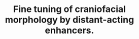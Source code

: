 ---
layout: page
title: " Fine tuning of craniofacial morphology by distant-acting enhancers."
breadcrumb: true
categories:
    - publication
## publication related information
pub:
    authors: " Catia Attanasio, Alex S. Nord, Yiwen Zhu, Matthew J. Blow, Zirong Li, Denise K. Liberton, Harris Morrison, Ingrid Plajzer-Frick, Amy Holt, Roya Hosseini, Sengthavy Phouanenavong, Jennifer A. Akiyama, Malak Shoukry, Veena Afzal, Edward M. Rubin, David R. FitzPatrick, Bing Ren, Benedikt Hallgrimsson, Len A. Pennacchio,  Axel Visel"
    journal: " Science (New York N.Y.)"
    date: 2013-10-25
    doi:  10.1126/science.1241006
    volume:  342
    pages:  1241006
    number:  6157
    abstract: " The shape of the human face and skull is largely genetically determined. However, the genomic basis of craniofacial morphology is incompletely understood and hypothesized to involve protein-coding genes, as well as gene regulatory sequences. We used a combination of epigenomic profiling, in vivo characterization of candidate enhancer sequences in transgenic mice, and targeted deletion experiments to examine the role of distant-acting enhancers in craniofacial development. We identified complex regulatory landscapes consisting  of enhancers that drive spatially complex developmental expression patterns. Analysis of mouse lines in which individual craniofacial enhancers had been deleted revealed significant alterations of craniofacial shape, demonstrating the functional importance of enhancers in defining face and skull morphology. These results demonstrate that enhancers are involved in craniofacial development and suggest that enhancer sequence variation contributes to the diversity of human facial morphology.,"
---